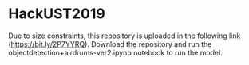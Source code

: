 # HackUST2019

Due to size constraints, this repository is uploaded in the following link (https://bit.ly/2P7YYRQ). Download the repository and run the objectdetection+airdrums-ver2.ipynb notebook to run the model. 
